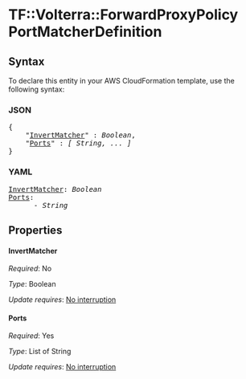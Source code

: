 # TF::Volterra::ForwardProxyPolicy PortMatcherDefinition

## Syntax

To declare this entity in your AWS CloudFormation template, use the following syntax:

### JSON

<pre>
{
    "<a href="#invertmatcher" title="InvertMatcher">InvertMatcher</a>" : <i>Boolean</i>,
    "<a href="#ports" title="Ports">Ports</a>" : <i>[ String, ... ]</i>
}
</pre>

### YAML

<pre>
<a href="#invertmatcher" title="InvertMatcher">InvertMatcher</a>: <i>Boolean</i>
<a href="#ports" title="Ports">Ports</a>: <i>
      - String</i>
</pre>

## Properties

#### InvertMatcher

_Required_: No

_Type_: Boolean

_Update requires_: [No interruption](https://docs.aws.amazon.com/AWSCloudFormation/latest/UserGuide/using-cfn-updating-stacks-update-behaviors.html#update-no-interrupt)

#### Ports

_Required_: Yes

_Type_: List of String

_Update requires_: [No interruption](https://docs.aws.amazon.com/AWSCloudFormation/latest/UserGuide/using-cfn-updating-stacks-update-behaviors.html#update-no-interrupt)

